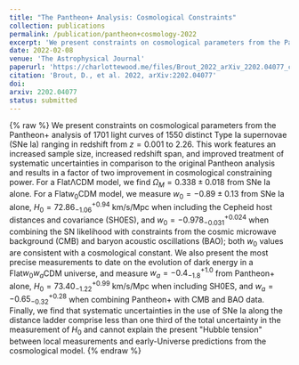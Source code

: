 ```yaml
---
title: "The Pantheon+ Analysis: Cosmological Constraints"
collection: publications
permalink: /publication/pantheon+cosmology-2022
excerpt: 'We present constraints on cosmological parameters from the Pantheon+ analysis of 1701 light curves of 1550 distinct Type Ia supernovae (SNe Ia) ranging in redshift from z=0.001 to 2.26. This work features an increased sample size, increased redshift span, and improved treatment of systematic uncertainties in comparison to the original Pantheon analysis and results in a factor of two improvement in cosmological constraining power.'
date: 2022-02-08
venue: 'The Astrophysical Journal'
paperurl: 'https://charlottewood.me/files/Brout_2022_arXiv_2202.04077_cosmology.pdf'
citation: 'Brout, D., et al. 2022, arXiv:2202.04077'
doi: 
arxiv: 2202.04077
status: submitted
---
```

{% raw %}
We present constraints on cosmological parameters from the Pantheon+ analysis of 1701 light curves of 1550 distinct Type Ia supernovae (SNe Ia) ranging in redshift from $z=0.001$ to $2.26$. This work features an increased sample size, increased redshift span, and improved treatment of systematic uncertainties in comparison to the original Pantheon analysis and results in a factor of two improvement in cosmological constraining power. For a Flat&#923;CDM model, we find $\Omega_{M}=0.338 \pm 0.018$ from SNe Ia alone. For a Flat$w_{0}$CDM model, we measure $w_{0}=−0.89 \pm 0.13$ from SNe Ia alone, <span>$H_{0}=72.86^{+0.94}_{−1.06}$ km/s/Mpc</span> when including the Cepheid host distances and covariance (SH0ES), and <span>$w_{0}=−0.978^{+0.024}_{−0.031}$</span> when combining the SN likelihood with constraints from the cosmic microwave background (CMB) and baryon acoustic oscillations (BAO); both $w_{0}$ values are consistent with a cosmological constant. We also present the most precise measurements to date on the evolution of dark energy in a Flat$w_{0}w_{a}$CDM universe, and measure $w_{a}=−0.4^{+1.0}_{−1.8}$ from Pantheon+ alone, $H_{0}=73.40^{+0.99}_{−1.22}$ km/s/Mpc when including SH0ES, and $w_{a}=−0.65^{+0.28}_{−0.32}$ when combining Pantheon+ with CMB and BAO data. Finally, we find that systematic uncertainties in the use of SNe Ia along the distance ladder comprise less than one third of the total uncertainty in the measurement of $H_{0}$ and cannot explain the present "Hubble tension" between local measurements and early-Universe predictions from the cosmological model.
{% endraw %}